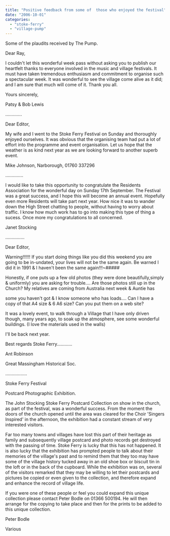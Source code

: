```yaml
---
title: "Positive feedback from some of  those who enjoyed the festival"
date: "2006-10-01"
categories: 
  - "stoke-ferry"
  - "village-pump"
---
```


Some of the plaudits received by The Pump.

Dear Ray,

I couldn't let this wonderful week pass without asking you to publish our heartfelt thanks to everyone involved in the music and village festivals. It must have taken tremendous enthusiasm and commitment to organise such a spectacular week. It was wonderful to see the village come alive as it did; and I am sure that much will come of it. Thank you all.

Yours sincerely,

Patsy & Bob Lewis

.............

Dear Editor,

My wife and I went to the Stoke Ferry Festival on Sunday and thoroughly enjoyed ourselves. It was obvious that the organising team had put a lot of effort into the programme and event organisation. Let us hope that the weather is as kind next year as we are looking forward to another superb event.

Mike Johnson, Narborough, 01760 337296

..............

I would like to take this opportunity to congratulate the Residents Association for the wonderful day on Sunday 17th September. The Festival was a great success, and I hope this will become an annual event. Hopefully even more Residents will take part next year. How nice it was to wander down the High Street chatting to people, without having to worry about traffic. I know how much work has to go into making this type of thing a sucess. Once more my congratulations to all concerned.

Janet Stocking

...............

Dear Editor,

Warning!!!!!! If you start doing things like you did this weekend you are going to be in-undated, your lives will not be the same again. Be warned I did it in 1991 & I haven't been the same again!!!~#####

Honestly, if one puts up a few old photos (they were done beautifully,simply & uniformly) you are asking for trouble.... Are those photos still up in the Church? My relatives are coming from Australia next week & Auntie has

some you haven't got & I know someone who has loads.... Can I have a copy of that A4 size & 6 A6 size? Can you put them on a web site?

It was a lovely event, to walk through a Village that I have only driven though, many years ago, to soak up the atmosphere, see some wonderful buildings. (I love the materials used in the walls)

I'll be back next year.

Best regards Stoke Ferry............

Ant Robinson

Great Massingham Historical Soc.

.................

Stoke Ferry Festival

Postcard Photographic Exhibition.

The John Stocking Stoke Ferry Postcard Collection on show in the church, as part of the festival, was a wonderful success. From the moment the doors of the church opened until the area was cleared for the Choir 'Singers Inspired' in the afternoon, the exhibition had a constant stream of very interested visitors.

Far too many towns and villages have lost this part of their heritage as family and subsequently village postcard and photo records get destroyed with the passing of time. Stoke Ferry is lucky that this has not happened. It is also lucky that the exhibition has prompted people to talk about their memories of the village's past and to remind them that they too may have some of the village history tucked away in an old shoe box or biscuit tin in the loft or in the back of the cupboard. While the exhibition was on, several of the visitors remarked that they may be willing to let their postcards and pictures be copied or even given to the collection, and therefore expand and enhance the record of village life.

If you were one of these people or feel you could expand this unique collection please contact Peter Bodle on 01366 500194. He will then arrange for the copying to take place and then for the prints to be added to this unique collection.

Peter Bodle

Various
